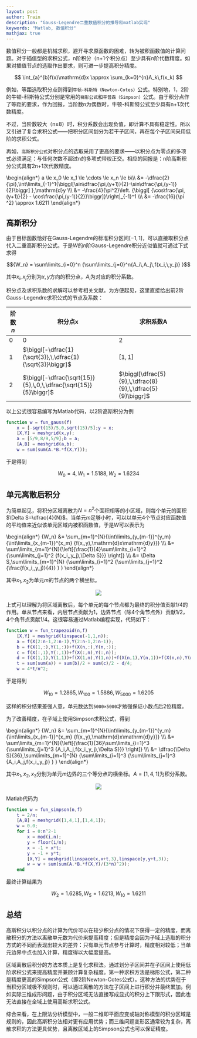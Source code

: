 ```yaml
---
layout: post
author: Train
description: "Gauss-Legendre二重数值积分的推导和matlab实现"
keywords: "Matlab, 数值积分"
mathjax: true
---
```


数值积分一般都是机械求积，避开寻求原函数的困难，转为被积函数值的计算问题。对于插值型的求积公式，n阶积分（n+1个积分点）至少具有n阶代数精度。如果对插值节点的选取作出要求，则可进一步提高积分精度。

$$
\int_{a}^{b}f(x)\mathrm{d}x \approx \sum_{k=0}^{n}A_k\,f(x_k)
$$
 
例如，等距选取积分点则得到`牛顿-科斯特（Newton-Cotes）`公式。特别地，1，2阶的牛顿-科斯特公式分别是常用的`梯形公式`和`辛普森（Simpson）`公式。由于积分点作了等距的要求，作为回报，当阶数n为偶数时，牛顿-科斯特公式至少具有n+1次代数精度。

不过，当阶数较大（n$\ge$8）时，积分系数会出现负值，即计算不具有稳定性。所以又引进了复合求积公式——把积分区间划分为若干子区间，再在每个子区间采用低阶的求积公式。

再如，`高斯积分公式`对积分点的选取采用了更高的要求——以积分点为零点的多项式必须满足：与任何次数不超过n的多项式带权正交。相应的回报是：n阶高斯积分公式具有2n+1次代数精度。
 
\begin{align\*}
a \le x_0 \le x_1 \le \cdots \le x_n \le b\\\\\\
&= -\dfrac{2}{\pi}\,\int\limits\_{-1}^1{\biggl[\sin\dfrac{\pi\,(y+1)}{2}-\sin\dfrac{\pi\,(y-1)}{2}\biggr] }\,\mathrm{d}y \\\\\\
&= -\frac{4}{\pi^2}\left. {\biggl[ {\cos\frac{\pi\,(y+1)}{2} - \cos\frac{\pi\,(y-1)}{2}}\biggr]}\right|\_{-1}^1 \\\\\\
&= -\frac{16}{\pi ^2} \approx 1.6211
\end{align\*}

## 高斯积分

由于目标函数恰好在Gauss-Legendre的标准积分区间$[-1,1]$，可以直接取积分点代入二重高斯积分公式。于是$W$的$n$阶Gauss-Legendre积分近似值就可通过下式求得

$${W_n} = \sum\limits_{i=0}^n {\sum\limits_{j=0}^n{A_i\,A_j\,f(x_i,\,y_j)} }$$

其中$x_i,\,x_j$分别为$x,\,y$方向的积分点，$A_i$为对应的积分系数。

积分点及求积系数的求解可以参考相关文献。为方便起见，这里直接给出前2阶Gauss-Legendre求积公式的节点及系数：

|阶数$n$|积分点$\mathrm{x}$|求积系数$\mathrm{A}$
|---|---|---
|0|0|2
|1|$\biggl[-\dfrac{1}{\sqrt{3}},\,\dfrac{1}{\sqrt{3}}\biggr]$|$\biggl[1,\,1\biggr]$
|2|$\biggl[-\dfrac{\sqrt{15}}{5},\,0,\,\dfrac{\sqrt{15}}{5}\biggr]$|$\biggl[\dfrac{5}{9},\,\dfrac{8}{9},\,\dfrac{5}{9}\biggr]$

以上公式很容易编写为Matlab代码，以2阶高斯积分为例

```matlab
function w = fun_gauss(f)
    x = [-sqrt(15)/5,0,sqrt(15)/5];y = x;
    [X,Y] = meshgrid(x,y);
    a = [5/9,8/9,5/9];b = a;
    [A,B] = meshgrid(a,b);
    w = sum(sum(A.*B.*f(X,Y)));
```

于是得到

$${W_0} = 4,\,{W_1} = 1.5188,\,{W_2} = 1.6234$$

## 单元离散后积分

为简单起见，将积分区域离散为$N=n^2$个面积相等的小区域，则每个单元的面积$\Delta S=\dfrac{4}{N}$。当单元$m$足够小时，可以以单元4个节点对应函数值的平均值来近似该单元区域内被积函数值，于是$W$可以表示为

\begin{align\*}
{W\_n} &= \sum\_{m=1}^{N}{\int\limits\_{y\_{m-1}}^{y\_m} {\int\limits\_{x\_{m-1}}^{x\_m} {f(x,\,y)\,\mathrm{d}x\mathrm{d}y}}} \\\\\\
&= \sum\limits\_{m=1}^{N}{\left[{\frac{1}{4}\sum\limits\_{i=1}^2 {\sum\limits\_{j=1}^2 {f(x\_i,\,y\_j)\,\Delta S}}} \right]} \\\\\\
&= \Delta S\,\sum\limits\_{m=1}^{N} {\sum\limits\_{i=1}^2 {\sum\limits\_{j=1}^2 {\frac{f(x\_i,\,y\_j)}{4}} } }
\end{align\*}

其中$x_1,\,x_2$为单元$m$的节点的两个横坐标。 

<div align='center'><img src="{{ "/images/2014-11-28-01.png" | prepend: site.baseurl }}"></div>

上式可以理解为将区域离散后，每个单元的每个节点都为最终的积分值贡献1/4的作用。单从节点来看，内层节点贡献为1，边界节点（除4个角节点外）贡献1/2，4个角节点贡献1/4。这很容易通过Matlab编程实现，代码如下：

```matlab
function w = fun_trapezoid(n,f)
    [X,Y] = meshgrid(linspace(-1,1,n));
    a = f(X(2:n-1,2:n-1),Y(2:n-1,2:n-1));
    b = f(X(1,:),Y(1,:))+f(X(n,:),Y(n,:));
    c = f(X(:,1),Y(:,1))+f(X(:,n),Y(:,n));
    d = f(X(1,1),Y(1,1))+f(X(1,n),Y(1,n))+f(X(n,1),Y(n,1))+f(X(n,n),Y(n,n));
    t = sum(sum(a)) + sum(b)/2 + sum(c)/2 - d/4;
    w = 4*t/n^2;
```

于是得到

$${W_{10}} = 1.2865,\,{W_{100}} = 1.5886,\,{W_{5000}} = 1.6205$$

这样的积分结果差强人意，单元数达到`5000×5000`才勉强保证小数点后2位精度。

为了改善精度，在子域上使用Simpson求积公式，得到

\begin{align\*}
{W\_n} &= \sum\_{m=1}^{N}{\int\limits\_{y\_{m-1}}^{y\_m} {\int\limits\_{x\_{m-1}}^{x\_m} {f(x,\,y)\,\mathrm{d}x\mathrm{d}y}}} \\\\\\
&= \sum\limits\_{m=1}^{N}{\left[{\frac{1}{36}\sum\limits\_{i=1}^3 {\sum\limits\_{j=1}^3 {A\_i\,A\_j\,f(x\_i,\,y\_j)\,\Delta S}}} \right]} \\\\\\
&= \dfrac{\Delta S}{36}\,\sum\limits\_{m=1}^{N} {\sum\limits\_{i=1}^3 {\sum\limits\_{j=1}^3 {A\_i\,A\_j\,f(x\_i,\,y\_j)} } }
\end{align\*}

其中$x_1,\,x_2,\,x_3$分别为单元$m$边界的三个等分点的横坐标。$A=[1,4,1]$为积分系数。 

<div align='center'><img src="{{ "/images/2014-11-28-02.png" | prepend: site.baseurl }}"></div>

 Matlab代码为

```matlab
function w = fun_simpson(n,f)
    t = 2/n;
    [A,B] = meshgrid([1,4,1],[1,4,1]);
    w = 0.0;
    for i = 0:n^2-1
        x = mod(i,n);
        y = floor(i/n);    
        x = -1 + x*t;
        y = -1 + y*t;
        [X,Y] = meshgrid(linspace(x,x+t,3),linspace(y,y+t,3));
        w = w + sum(sum(A.*B.*f(X,Y)/(3*n)^2));
    end
```

最终计算结果为

$${W_2} = 1.6285,\,{W_5} = 1.6213,\,{W_{10}} = 1.6211$$

## 总结

高斯积分以积分点的计算为代价可以在较少积分点的情况下获得一定的精度，而离散积分的方法以离散单元数为代价来提高精度；但是精度会因为子域上选取的积分方式的不同而表现出较大的差异：只有单元节点参与计算时，精度相对较低；当单元边界中点也加入计算，精度得以大幅度提高。

区域离散后积分的方法本质上是复化求积法。通过划分子区间并在子区间上使用低阶求积公式来提高精度并兼顾计算复杂程度。第一种求积方法是梯形公式，第二种是精度更高的Simpson公式（即2阶Newton-Cotes公式）。这种方法的优势在于当积分区域极不规则时，可以通过离散的方法在子区间上进行积分并最终累加。例如实际三维成形问题，由于积分区域无法直接写成显式的积分上下限形式，因此也无法直接在全域上使用高斯求积公式。

综合来看，在上限法分析模型中，一般二维即平面应变或轴对称模型的积分区域是规则的，因此高斯积分法相对更有应用优势；而三维问题变形区通常较为复杂，离散求积的方法更具优势，且离散区域上的Simpson公式也可以保证精度。